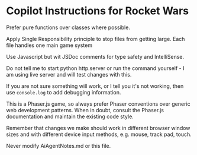 # Copilot Instructions for Rocket Wars

Prefer pure functions over classes where possible.

Apply Single Responsibility principle to stop files from getting large. Each file handles one main game system

Use Javascript but wit JSDoc comments for type safety and IntelliSense.

Do not tell me to start python http.server or run the command yourself - I am using live server and will test changes with this.

If you are not sure something will work, or I tell you it's not working, then use `console.log` to add debugging information.

This is a Phaser.js game, so always prefer Phaser conventions over generic web development patterns. When in doubt, consult the Phaser.js documentation and maintain the existing code style.

Remember that changes we make should work in different browser window sizes and with different device input methods, e.g. mouse, track pad, touch.

Never modify AiAgentNotes.md or this file.

